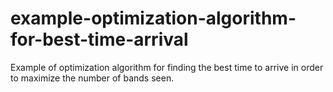 # example-optimization-algorithm-for-best-time-arrival
Example of optimization algorithm for finding the best time to arrive in order to maximize the number of bands seen.
